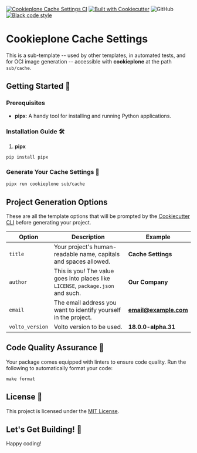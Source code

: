 [![Cookieplone Cache Settings CI](https://github.com/plone/cookieplone-templates/actions/workflows/sub_cache.yml/badge.svg)](https://github.com/plone/cookieplone-templates/actions/workflows/sub_cache.yml)
[![Built with Cookiecutter](https://img.shields.io/badge/built%20with-Cookiecutter-ff69b4.svg?logo=cookiecutter)](https://github.com/plone/cookieplone-templates/)
![GitHub](https://img.shields.io/github/license/plone/cookiecutter-plone)
[![Black code style](https://img.shields.io/badge/code%20style-black-000000.svg)](https://github.com/ambv/black)

# Cookieplone Cache Settings

This is a sub-template -- used by other templates, in automated tests, and for OCI image generation -- accessible with **cookieplone** at the path `sub/cache`.

## Getting Started 🏁

### Prerequisites

- **pipx**: A handy tool for installing and running Python applications.

### Installation Guide 🛠️

1. **pipx**

```shell
pip install pipx
```
### Generate Your Cache Settings 🎉

```shell
pipx run cookieplone sub/cache
```

## Project Generation Options

These are all the template options that will be prompted by the [Cookiecutter CLI](https://github.com/cookiecutter/cookiecutter) before generating your project.

| Option                | Description                                                                                                                                          | Example                       |
| --------------------- | ---------------------------------------------------------------------------------------------------------------------------------------------------- | ----------------------------- |
| `title`  | Your project's human-readable name, capitals and spaces allowed.                                                                                     | **Cache Settings**                |
| `author`              | This is you! The value goes into places like ``LICENSE``, ``package.json`` and such.                                                                     | **Our Company**               |
| `email`               | The email address you want to identify yourself in the project.                                                                                      | **email@example.com**         |
| `volto_version` | Volto version to be used. | **18.0.0-alpha.31**    |


## Code Quality Assurance 🧐

Your package comes equipped with linters to ensure code quality. Run the following to automatically format your code:

```shell
make format
```

## License 📜

This project is licensed under the [MIT License](/LICENSE).

## Let's Get Building! 🚀

Happy coding!
